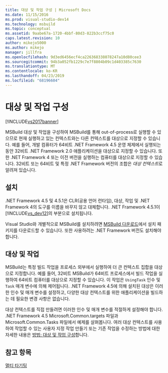 ```yaml
---
title: 대상 및 작업 구성 | Microsoft Docs
ms.date: 11/15/2016
ms.prod: visual-studio-dev14
ms.technology: msbuild
ms.topic: conceptual
ms.assetid: 9aabe67a-1720-4bbf-80d3-822b3ccf75c0
caps.latest.revision: 10
author: mikejo5000
ms.author: mikejo
manager: jillfra
ms.openlocfilehash: 9d3ed6456ecf4ca226368338078247a10d80cee3
ms.sourcegitcommit: 94b3a052fb1229c7e7f8804b09c1d403385c7630
ms.translationtype: MT
ms.contentlocale: ko-KR
ms.lasthandoff: 04/23/2019
ms.locfileid: "68196604"
---
```

# <a name="configuring-targets-and-tasks"></a>대상 및 작업 구성
[!INCLUDE[vs2017banner](../includes/vs2017banner.md)]

MSBuild 대상 및 작업을 구성하여 MSBuild를 통해 out-of-process로 실행할 수 있으므로 현재 실행하고 있는 컨텍스트와는 다른 컨텍스트를 대상으로 지정할 수 있습니다. 예를 들어, 개발 컴퓨터가 64비트 .NET Framework 4.5 운영 체제에서 실행되는 동안 32비트 .NET Framework 2.0 애플리케이션을 대상으로 지정할 수 있습니다. 또한 .NET Framework 4 또는 이전 버전을 실행하는 컴퓨터를 대상으로 지정할 수 있습니다. 32비트 또는 64비트 및 특정 .NET Framework 버전의 조합은 *대상 컨텍스트*로 알려져 있습니다.  
  
## <a name="installation"></a>설치  
 .NET Framework 4.5 및 4.5.1은 CLR(공용 언어 런타임), 대상, 작업 및 .NET Framework 4의 도구를 이름을 바꾸지 않고 대체합니다. .NET Framework 4.5.1이 [!INCLUDE[vs_dev12](../includes/vs-dev12-md.md)]의 부분으로 설치됩니다.  
  
 Visual Studio와 개별적으로 MSBuild를 설치하려면 [MSBuild 다운로드](http://go.microsoft.com/fwlink/?LinkId=309745)에서 설치 패키지를 다운로드할 수 있습니다. 또한 사용하려는 .NET Framework 버전도 설치해야 합니다.  
  
## <a name="targets-and-tasks"></a>대상 및 작업  
 MSBuild는 특정 빌드 작업을 프로세스 외부에서 실행하여 더 큰 컨텍스트 집합을 대상으로 지정합니다.  예를 들어, 32비트 MSBuild가 64비트 프로세스에서 빌드 작업을 실행하여 64비트 컴퓨터를 대상으로 지정할 수 있습니다. 이 작업은 `UsingTask` 인수 및 `Task` 매개 변수에 의해 제어됩니다. .NET Framework 4.5에 의해 설치된 대상은 이러한 인수 및 매개 변수를 설정하고, 다양한 대상 컨텍스트를 위한 애플리케이션을 빌드하는 데 필요한 변경 사항은 없습니다.  
  
 대상 컨텍스트를 직접 만들려면 이러한 인수 및 매개 변수를 적절하게 설정해야 합니다. .NET Framework 4.5 Microsoft.Common.targets 파일과 Microsoft.Common.Tasks 파일에서 예제를 살펴봅니다.  여러 대상 컨텍스트를 사용하여 작업할 수 있는 사용자 지정 작업 만들기 또는 기존 작업을 수정하는 방법에 대한 자세한 내용은 [방법: 대상 및 작업 구성](../msbuild/how-to-configure-targets-and-tasks.md)합니다.  
  
## <a name="see-also"></a>참고 항목  
 [멀티 타기팅](../msbuild/msbuild-multitargeting-overview.md)
